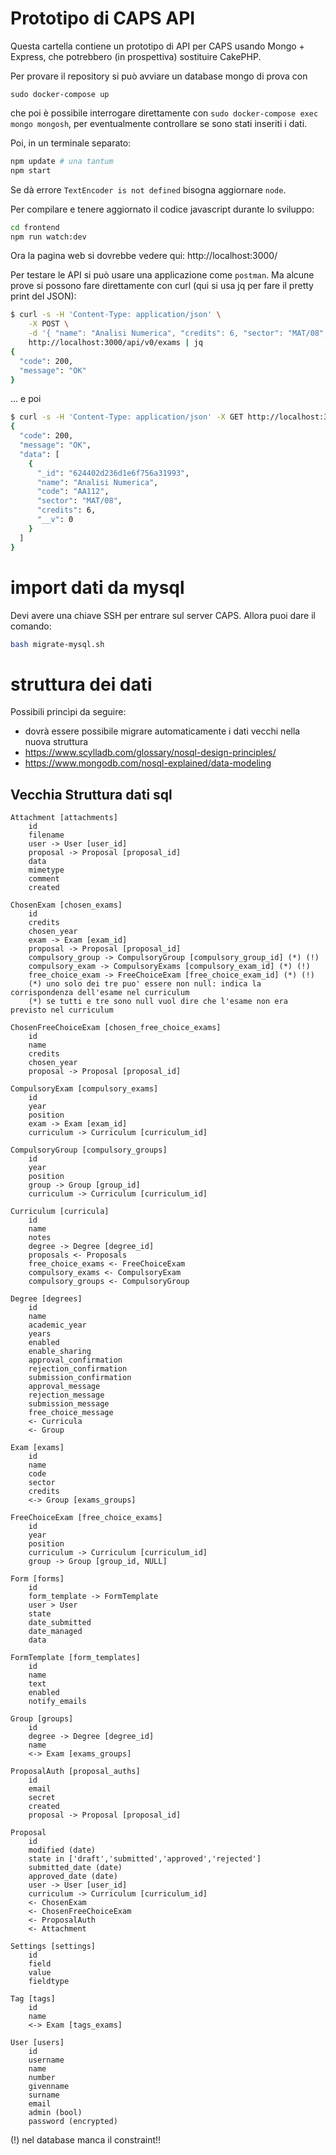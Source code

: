 # Prototipo di CAPS API

Questa cartella contiene un prototipo di API per CAPS usando Mongo + Express, che 
potrebbero (in prospettiva) sostituire CakePHP. 

Per provare il repository si può avviare un database mongo di prova con 
```
sudo docker-compose up
```
che poi è possibile interrogare direttamente con ```sudo docker-compose exec mongo mongosh```,
per eventualmente controllare se sono stati inseriti i dati. 

Poi, in un terminale separato:
```bash
npm update # una tantum
npm start
```
Se dà errore `TextEncoder is not defined` bisogna aggiornare `node`.

Per compilare e tenere aggiornato il codice javascript durante lo sviluppo:
```bash
cd frontend
npm run watch:dev
```

Ora la pagina web si dovrebbe vedere qui: http://localhost:3000/

Per testare le API si può usare una applicazione 
come `postman`. 
Ma alcune prove si possono fare direttamente con curl (qui si usa jq per 
fare il pretty print del JSON):
```bash
$ curl -s -H 'Content-Type: application/json' \
    -X POST \
    -d '{ "name": "Analisi Numerica", "credits": 6, "sector": "MAT/08", "code": "AA112" }' \
    http://localhost:3000/api/v0/exams | jq
{
  "code": 200,
  "message": "OK"
}
```
... e poi
```bash
$ curl -s -H 'Content-Type: application/json' -X GET http://localhost:3000/api/v0/exams | jq
{
  "code": 200,
  "message": "OK",
  "data": [
    {
      "_id": "624402d236d1e6f756a31993",
      "name": "Analisi Numerica",
      "code": "AA112",
      "sector": "MAT/08",
      "credits": 6,
      "__v": 0
    }
  ]
}

```
# import dati da mysql

Devi avere una chiave SSH per entrare sul server CAPS.
Allora puoi dare il comando:
```bash
bash migrate-mysql.sh
```
# struttura dei dati

Possibili princìpi da seguire:

* dovrà essere possibile migrare automaticamente i dati vecchi nella nuova struttura
* https://www.scylladb.com/glossary/nosql-design-principles/
* https://www.mongodb.com/nosql-explained/data-modeling

## Vecchia Struttura dati sql

    Attachment [attachments]
        id
        filename
        user -> User [user_id]
        proposal -> Proposal [proposal_id]
        data
        mimetype
        comment
        created

    ChosenExam [chosen_exams]
        id
        credits
        chosen_year
        exam -> Exam [exam_id]
        proposal -> Proposal [proposal_id]
        compulsory_group -> CompulsoryGroup [compulsory_group_id] (*) (!) 
        compulsory_exam -> CompulsoryExams [compulsory_exam_id] (*) (!) 
        free_choice_exam -> FreeChoiceExam [free_choice_exam_id] (*) (!) 
        (*) uno solo dei tre puo' essere non null: indica la corrispondenza dell'esame nel curriculum
        (*) se tutti e tre sono null vuol dire che l'esame non era previsto nel curriculum

    ChosenFreeChoiceExam [chosen_free_choice_exams]
        id
        name
        credits
        chosen_year
        proposal -> Proposal [proposal_id]

    CompulsoryExam [compulsory_exams]
        id
        year
        position
        exam -> Exam [exam_id]
        curriculum -> Curriculum [curriculum_id]

    CompulsoryGroup [compulsory_groups]
        id
        year
        position
        group -> Group [group_id]
        curriculum -> Curriculum [curriculum_id]

    Curriculum [curricula]
        id
        name
        notes
        degree -> Degree [degree_id]
        proposals <- Proposals 
        free_choice_exams <- FreeChoiceExam
        compulsory_exams <- CompulsoryExam
        compulsory_groups <- CompulsoryGroup

    Degree [degrees]
        id
        name
        academic_year
        years
        enabled
        enable_sharing
        approval_confirmation
        rejection_confirmation
        submission_confirmation
        approval_message
        rejection_message
        submission_message
        free_choice_message
        <- Curricula
        <- Group

    Exam [exams]
        id
        name
        code
        sector
        credits
        <-> Group [exams_groups]

    FreeChoiceExam [free_choice_exams]
        id
        year
        position
        curriculum -> Curriculum [curriculum_id]
        group -> Group [group_id, NULL]

    Form [forms]
        id
        form_template -> FormTemplate
        user > User
        state
        date_submitted
        date_managed
        data

    FormTemplate [form_templates]
        id
        name
        text
        enabled
        notify_emails

    Group [groups]
        id
        degree -> Degree [degree_id]
        name
        <-> Exam [exams_groups]

    ProposalAuth [proposal_auths]
        id
        email
        secret
        created
        proposal -> Proposal [proposal_id]

    Proposal
        id
        modified (date)
        state in ['draft','submitted','approved','rejected']
        submitted_date (date)
        approved_date (date)
        user -> User [user_id]
        curriculum -> Curriculum [curriculum_id]
        <- ChosenExam
        <- ChosenFreeChoiceExam
        <- ProposalAuth
        <- Attachment

    Settings [settings]
        id
        field
        value
        fieldtype

    Tag [tags]
        id
        name
        <-> Exam [tags_exams]

    User [users]
        id
        username
        name
        number
        givenname
        surname
        email
        admin (bool)
        password (encrypted)

(!) nel database manca il constraint!!
